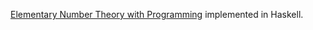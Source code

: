 [Elementary Number Theory with Programming](https://www.wiley.com/en-us/Elementary+Number+Theory+with+Programming-p-9781119062769) implemented in Haskell.
